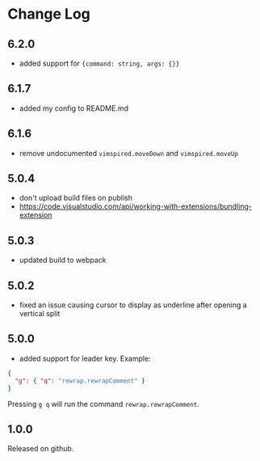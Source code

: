 # Change Log

## 6.2.0

- added support for `{command: string, args: {}}`

## 6.1.7

- added my config to README.md

## 6.1.6

- remove undocumented `vimspired.moveDown` and `vimspired.moveUp`

## 5.0.4

- don't upload build files on publish
- https://code.visualstudio.com/api/working-with-extensions/bundling-extension

## 5.0.3

- updated build to webpack

## 5.0.2

- fixed an issue causing cursor to display as underline after opening a
  vertical split

## 5.0.0

- added support for leader key. Example:

```json
{
  "g": { "q": "rewrap.rewrapComment" }
}
```

Pressing `g q` will run the command `rewrap.rewrapComment`.

## 1.0.0

Released on github.
